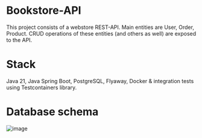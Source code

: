# Bookstore-API
This project consists of a webstore REST-API. Main entities are User, Order, Product. CRUD operations of these entities (and others as well) are exposed to the API.
# Stack
Java 21, Java Spring Boot, PostgreSQL, Flyaway, Docker & integration tests using Testcontainers library.

# Database schema
![image](https://github.com/elizavetakotelnikova/Bookstore-API/assets/113019328/c4bfe883-e1bb-4a5c-a905-87d090ca8d6f)
